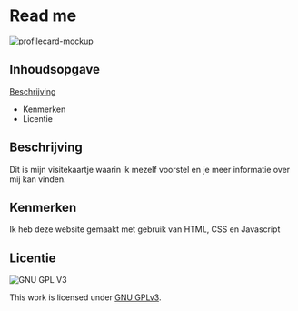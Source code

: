 # Read me

![profilecard-mockup](https://github.com/Demivdm/your-tribe-profile-card/assets/112861166/bd0e8dfa-636f-4fdf-8e06-7a08ca6eb8a3)

## Inhoudsopgave
[Beschrijving]()
* Kenmerken
* Licentie

## Beschrijving

Dit is mijn visitekaartje waarin ik mezelf voorstel en je meer informatie over mij kan vinden.

## Kenmerken

Ik heb deze website gemaakt met gebruik van HTML, CSS en Javascript

## Licentie

![GNU GPL V3](https://www.gnu.org/graphics/gplv3-127x51.png)

This work is licensed under [GNU GPLv3](./LICENSE).
